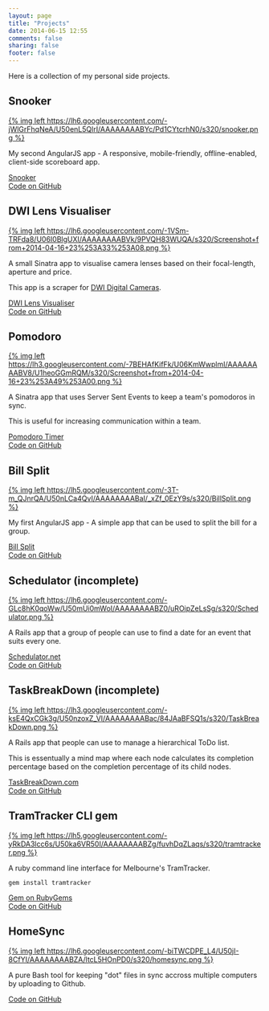 ```yaml
---
layout: page
title: "Projects"
date: 2014-06-15 12:55
comments: false
sharing: false
footer: false
---
```


Here is a collection of my personal side projects.


Snooker
-------

[{% img left https://lh6.googleusercontent.com/-jWlGrFhqNeA/U50enL5QlrI/AAAAAAAABYc/Pd1CYtcrhN0/s320/snooker.png %}](http://snooker.stevenocchipinti.com)

My second AngularJS app - A responsive, mobile-friendly, offline-enabled, client-side scoreboard app.

[Snooker](http://snooker.stevenocchipinti.com)  
[Code on GitHub](https://github.com/stevenocchipinti/snooker)


DWI Lens Visualiser
-------------------

[{% img left https://lh6.googleusercontent.com/-1VSm-TRFda8/U06I0BlgUXI/AAAAAAAABVk/9PVQH83WUQA/s320/Screenshot+from+2014-04-16+23%253A33%253A08.png %}](http://dwi.stevenocchipinti.com)

A small Sinatra app to visualise camera lenses based on their focal-length, aperture and price.

This app is a scraper for [DWI Digital Cameras](http://www.dwidigitalcameras.com.au).

[DWI Lens Visualiser](http://dwi.stevenocchipinti.com)  
[Code on GitHub](https://github.com/stevenocchipinti/dwi-visualiser)


Pomodoro
--------

[{% img left https://lh3.googleusercontent.com/-7BEHAfKifFk/U06KmWwplmI/AAAAAAAABV8/U1heoGGmRQM/s320/Screenshot+from+2014-04-16+23%253A49%253A00.png %}](http://pomodoro.stevenocchipinti.com)

A Sinatra app that uses Server Sent Events to keep a team's pomodoros in sync.

This is useful for increasing communication within a team.

[Pomodoro Timer](http://pomodoro.stevenocchipinti.com)  
[Code on GitHub](https://github.com/stevenocchipinti/pomodoro)


Bill Split
----------

[{% img left https://lh5.googleusercontent.com/-3T-m_QJnrQA/U50nLCa4QvI/AAAAAAAABaI/_xZf_0EzY9s/s320/BillSplit.png %}](http://billsplit.stevenocchipinti.com)

My first AngularJS app - A simple app that can be used to split the bill for a group.

[Bill Split](http://billsplit.stevenocchipinti.com)  
[Code on GitHub](https://github.com/stevenocchipinti/billsplit)


Schedulator (incomplete)
------------------------

[{% img left https://lh6.googleusercontent.com/-GLc8hK0qoWw/U50mUi0mWoI/AAAAAAAABZ0/uROipZeLsSg/s320/Schedulator.png %}](http://schedulator.net)

A Rails app that a group of people can use to find a date for an event that suits every one.

[Schedulator.net](http://schedulator.net)  
[Code on GitHub](https://github.com/stevenocchipinti/schedulator)


TaskBreakDown (incomplete)
--------------------------

[{% img left https://lh3.googleusercontent.com/-ksE4QxCGk3g/U50nzoxZ_VI/AAAAAAAABac/84JAaBFSQ1s/s320/TaskBreakDown.png %}](http://taskbreakdown.com)

A Rails app that people can use to manage a hierarchical ToDo list.

This is essentually a mind map where each node calculates its completion percentage based on the completion percentage of its child nodes.

[TaskBreakDown.com](http://taskbreakdown.com)  
[Code on GitHub](https://github.com/stevenocchipinti/taskbreakdown)


TramTracker CLI gem
-------------------

[{% img left https://lh5.googleusercontent.com/-yRkDA3lcc6s/U50ka6VR50I/AAAAAAAABZg/fuvhDqZLaqs/s320/tramtracker.png %}](https://github.com/stevenocchipinti/tramtracker)

A ruby command line interface for Melbourne's TramTracker.

```
gem install tramtracker
```

[Gem on RubyGems](https://rubygems.org/gems/tramtracker)  
[Code on GitHub](https://github.com/stevenocchipinti/tramtracker)


HomeSync
--------

[{% img left https://lh6.googleusercontent.com/-biTWCDPE_L4/U50jI-8CfYI/AAAAAAAABZA/ltcL5HOnPD0/s320/homesync.png %}](https://github.com/stevenocchipinti/homesync)

A pure Bash tool for keeping "dot" files in sync accross multiple computers by uploading to Github.

[Code on GitHub](https://github.com/stevenocchipinti/homesync)

<div style="clear: both"/>
